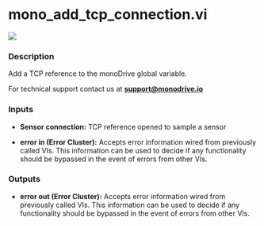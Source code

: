 # mono_add_tcp_connection.vi

<p class="img_container">
<img class="lg_img" src="../mono_add_tcp_connection.png"/>
</p>

### Description

Add a TCP reference to the monoDrive global variable.

For technical support contact us at  **support@monodrive.io** 

### Inputs

- **Sensor connection:**  TCP reference opened to sample a sensor
 

- **error in (Error Cluster):** Accepts error information wired from previously called VIs. This information can be used to decide if any functionality should be bypassed in the event of errors from other VIs. 

### Outputs

- **error out (Error Cluster):** Accepts error information wired from previously called VIs. This information can be used to decide if any functionality should be bypassed in the event of errors from other VIs. 

<p>&nbsp;</p>
